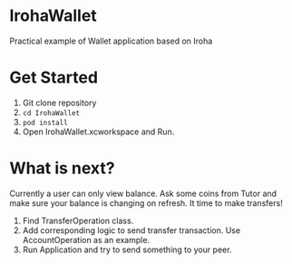 # IrohaWallet
Practical example of Wallet application based on Iroha

# Get Started

1. Git clone repository
2. ```cd IrohaWallet```
3. ```pod install```
4. Open IrohaWallet.xcworkspace and Run.


# What is next?

Currently a user can only view balance. Ask some coins from Tutor and make sure your balance is changing on refresh. 
It time to make transfers!

1. Find TransferOperation class.
2. Add corresponding logic to send transfer transaction. Use AccountOperation as an example.
3. Run Application and try to send something to your peer.

